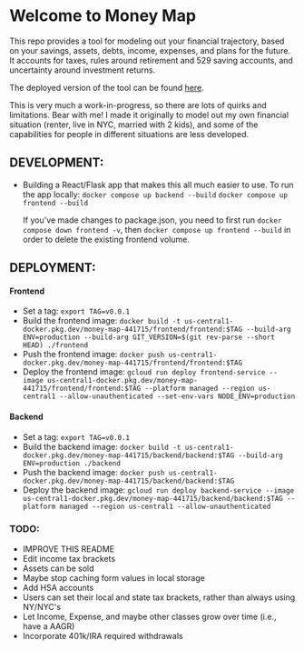 # Welcome to Money Map

This repo provides a tool for modeling out your financial trajectory, based on your savings, assets, debts, income, expenses, and plans for the future. It accounts for taxes, rules around retirement and 529 saving accounts, and uncertainty around investment returns.

The deployed version of the tool can be found [here](https://frontend-service-755168858752.us-central1.run.app/).

This is very much a work-in-progress, so there are lots of quirks and limitations. Bear with me! I made it originally to model out my own financial situation (renter, live in NYC, married with 2 kids), and some of the capabilities for people in different situations are less developed.


## DEVELOPMENT:

- Building a React/Flask app that makes this all much easier to use.
  To run the app locally:
  `docker compose up backend --build`
  `docker compose up frontend --build`

  If you've made changes to package.json, you need to first run `docker compose down frontend -v`, then `docker compose up frontend --build` in order to delete the existing frontend volume.

## DEPLOYMENT:

#### Frontend

- Set a tag: `export TAG=v0.0.1`
- Build the frontend image: `docker build -t us-central1-docker.pkg.dev/money-map-441715/frontend/frontend:$TAG --build-arg ENV=production --build-arg GIT_VERSION=$(git rev-parse --short HEAD) ./frontend`
- Push the frontend image: `docker push us-central1-docker.pkg.dev/money-map-441715/frontend/frontend:$TAG`
- Deploy the frontend image: `gcloud run deploy frontend-service --image us-central1-docker.pkg.dev/money-map-441715/frontend/frontend:$TAG --platform managed --region us-central1 --allow-unauthenticated --set-env-vars NODE_ENV=production`

#### Backend

- Set a tag: `export TAG=v0.0.1`
- Build the backend image: `docker build -t us-central1-docker.pkg.dev/money-map-441715/backend/backend:$TAG --build-arg ENV=production ./backend`
- Push the backend image: `docker push us-central1-docker.pkg.dev/money-map-441715/backend/backend:$TAG`
- Deploy the backend image: `gcloud run deploy backend-service --image us-central1-docker.pkg.dev/money-map-441715/backend/backend:$TAG --platform managed --region us-central1 --allow-unauthenticated`

### TODO:

- IMPROVE THIS README
- Edit income tax brackets
- Assets can be sold
- Maybe stop caching form values in local storage
- Add HSA accounts
- Users can set their local and state tax brackets, rather than always using NY/NYC's
- Let Income, Expense, and maybe other classes grow over time (i.e., have a AAGR)
- Incorporate 401k/IRA required withdrawals

